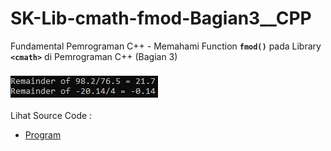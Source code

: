 # SK-Lib-cmath-fmod-Bagian3__CPP
Fundamental Pemrograman C++ - Memahami Function <code><b>fmod()</b></code> pada Library <code><b>&lt;cmath></b></code> di Pemrograman C++ (Bagian 3)<br><br>
<img src="https://github.com/RizkyKhapidsyah/SK-Lib-cmath-fmod-Bagian3__CPP/blob/master/SK-Lib-cmath-fmod-Bagian3__CPP/result/001.PNG"><br><br>
Lihat Source Code : <br>
- <a href="https://github.com/RizkyKhapidsyah/SK-Lib-cmath-fmod-Bagian3__CPP/blob/master/SK-Lib-cmath-fmod-Bagian3__CPP/Source.cpp">Program</a>
